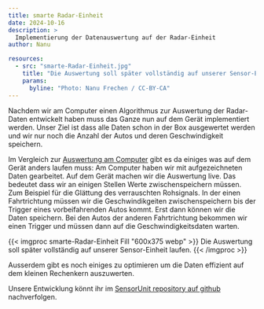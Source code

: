 ```yaml
---
title: smarte Radar-Einheit
date: 2024-10-16
description: >
  Implementierung der Datenauswertung auf der Radar-Einheit
author: Nanu

resources:
  - src: "smarte-Radar-Einheit.jpg"
    title: "Die Auswertung soll später vollständig auf unserer Sensor-Einheit laufen."
    params:
      byline: "Photo: Nanu Frechen / CC-BY-CA"
---
```


Nachdem wir am Computer einen Algorithmus zur Auswertung der Radar-Daten entwickelt haben muss das Ganze nun auf dem Gerät implementiert werden. Unser Ziel ist dass alle Daten schon in der Box ausgewertet werden und wir nur noch die Anzahl der Autos und deren Geschwindigkeit speichern.

Im Vergleich zur [Auswertung am Computer](/blog/2024/10/15/datenanalyse/) gibt es da einiges was auf dem Gerät anders laufen muss: Am Computer haben wir mit aufgezeichneten Daten gearbeitet. Auf dem Gerät machen wir die Auswertung live. Das bedeutet dass wir an einigen Stellen Werte zwischenspeichern müssen. Zum Beispiel für die Glättung des verrauschten Rohsignals. In der einen Fahrtrichtung müssen wir die Geschwindikgeiten zwischenspeichern bis der Trigger eines vorbeifahrenden Autos kommt. Erst dann können wir die Daten speichern. Bei den Autos der anderen Fahrtrichtung bekommen wir einen Trigger und müssen dann auf die Geschwindigkeitsdaten warten.

{{< imgproc smarte-Radar-Einheit Fill "600x375 webp" >}}
Die Auswertung soll später vollständig auf unserer Sensor-Einheit laufen.
{{< /imgproc >}}


Ausserdem gibt es noch einiges zu optimieren um die Daten effizient auf dem kleinen Rechenkern auszuwerten.

Unsere Entwicklung könnt ihr im [SensorUnit  repository auf github](https://github.com/fablabcb/CitRad-SensorUnit) nachverfolgen.

